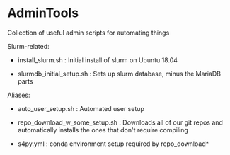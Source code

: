 # AdminTools
Collection of useful admin scripts for automating things

Slurm-related:

* install_slurm.sh : Initial install of slurm on Ubuntu 18.04

* slurmdb_initial_setup.sh : Sets up slurm database, minus the MariaDB parts

Aliases:

* auto_user_setup.sh : Automated user setup

* repo_download_w_some_setup.sh : Downloads all of our git repos and automatically installs the ones that don't require compiling

* s4py.yml : conda environment setup required by repo_download*
